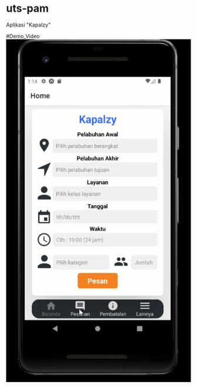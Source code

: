 # uts-pam
Aplikasi "Kapalzy"

#Demo_Video
[![Watch the video](Display.png)](https://youtube.com/shorts/LgiDCpakfnk?feature=share)
